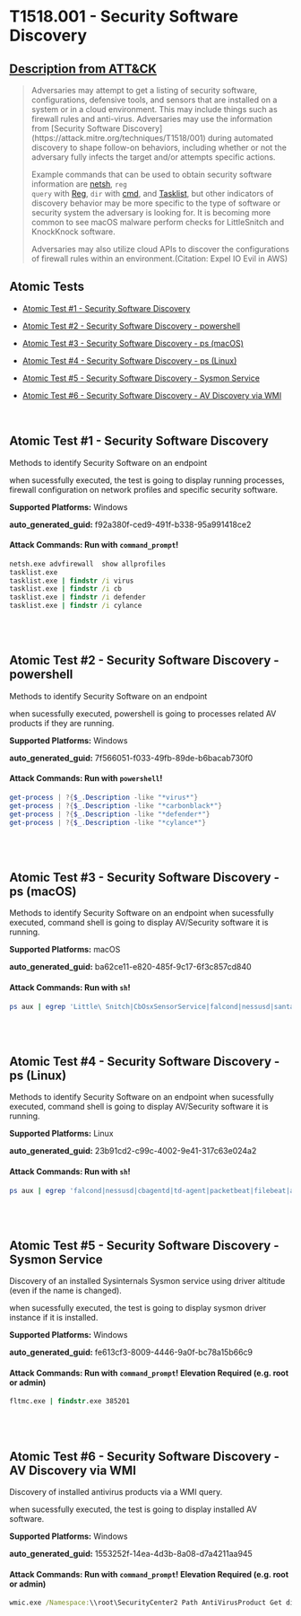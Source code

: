 # T1518.001 - Security Software Discovery
## [Description from ATT&CK](https://attack.mitre.org/techniques/T1518/001)
<blockquote>Adversaries may attempt to get a listing of security software, configurations, defensive tools, and sensors that are installed on a system or in a cloud environment. This may include things such as firewall rules and anti-virus. Adversaries may use the information from [Security Software Discovery](https://attack.mitre.org/techniques/T1518/001) during automated discovery to shape follow-on behaviors, including whether or not the adversary fully infects the target and/or attempts specific actions.

Example commands that can be used to obtain security software information are [netsh](https://attack.mitre.org/software/S0108), <code>reg query</code> with [Reg](https://attack.mitre.org/software/S0075), <code>dir</code> with [cmd](https://attack.mitre.org/software/S0106), and [Tasklist](https://attack.mitre.org/software/S0057), but other indicators of discovery behavior may be more specific to the type of software or security system the adversary is looking for. It is becoming more common to see macOS malware perform checks for LittleSnitch and KnockKnock software.

Adversaries may also utilize cloud APIs to discover the configurations of firewall rules within an environment.(Citation: Expel IO Evil in AWS)</blockquote>

## Atomic Tests

- [Atomic Test #1 - Security Software Discovery](#atomic-test-1---security-software-discovery)

- [Atomic Test #2 - Security Software Discovery - powershell](#atomic-test-2---security-software-discovery---powershell)

- [Atomic Test #3 - Security Software Discovery - ps (macOS)](#atomic-test-3---security-software-discovery---ps-macos)

- [Atomic Test #4 - Security Software Discovery - ps (Linux)](#atomic-test-4---security-software-discovery---ps-linux)

- [Atomic Test #5 - Security Software Discovery - Sysmon Service](#atomic-test-5---security-software-discovery---sysmon-service)

- [Atomic Test #6 - Security Software Discovery - AV Discovery via WMI](#atomic-test-6---security-software-discovery---av-discovery-via-wmi)


<br/>

## Atomic Test #1 - Security Software Discovery
Methods to identify Security Software on an endpoint

when sucessfully executed, the test is going to display running processes, firewall configuration on network profiles
and specific security software.

**Supported Platforms:** Windows


**auto_generated_guid:** f92a380f-ced9-491f-b338-95a991418ce2






#### Attack Commands: Run with `command_prompt`! 


```cmd
netsh.exe advfirewall  show allprofiles
tasklist.exe
tasklist.exe | findstr /i virus
tasklist.exe | findstr /i cb
tasklist.exe | findstr /i defender
tasklist.exe | findstr /i cylance
```






<br/>
<br/>

## Atomic Test #2 - Security Software Discovery - powershell
Methods to identify Security Software on an endpoint

when sucessfully executed, powershell is going to processes related AV products if they are running.

**Supported Platforms:** Windows


**auto_generated_guid:** 7f566051-f033-49fb-89de-b6bacab730f0






#### Attack Commands: Run with `powershell`! 


```powershell
get-process | ?{$_.Description -like "*virus*"}
get-process | ?{$_.Description -like "*carbonblack*"}
get-process | ?{$_.Description -like "*defender*"}
get-process | ?{$_.Description -like "*cylance*"}
```






<br/>
<br/>

## Atomic Test #3 - Security Software Discovery - ps (macOS)
Methods to identify Security Software on an endpoint
when sucessfully executed, command shell  is going to display AV/Security software it is running.

**Supported Platforms:** macOS


**auto_generated_guid:** ba62ce11-e820-485f-9c17-6f3c857cd840






#### Attack Commands: Run with `sh`! 


```sh
ps aux | egrep 'Little\ Snitch|CbOsxSensorService|falcond|nessusd|santad|CbDefense|td-agent|packetbeat|filebeat|auditbeat|osqueryd|BlockBlock|LuLu'
```






<br/>
<br/>

## Atomic Test #4 - Security Software Discovery - ps (Linux)
Methods to identify Security Software on an endpoint
when sucessfully executed, command shell  is going to display AV/Security software it is running.

**Supported Platforms:** Linux


**auto_generated_guid:** 23b91cd2-c99c-4002-9e41-317c63e024a2






#### Attack Commands: Run with `sh`! 


```sh
ps aux | egrep 'falcond|nessusd|cbagentd|td-agent|packetbeat|filebeat|auditbeat|osqueryd'
```






<br/>
<br/>

## Atomic Test #5 - Security Software Discovery - Sysmon Service
Discovery of an installed Sysinternals Sysmon service using driver altitude (even if the name is changed).

when sucessfully executed, the test is going to display sysmon driver instance if it is installed.

**Supported Platforms:** Windows


**auto_generated_guid:** fe613cf3-8009-4446-9a0f-bc78a15b66c9






#### Attack Commands: Run with `command_prompt`!  Elevation Required (e.g. root or admin) 


```cmd
fltmc.exe | findstr.exe 385201
```






<br/>
<br/>

## Atomic Test #6 - Security Software Discovery - AV Discovery via WMI
Discovery of installed antivirus products via a WMI query.

when sucessfully executed, the test is going to display installed AV software.

**Supported Platforms:** Windows


**auto_generated_guid:** 1553252f-14ea-4d3b-8a08-d7a4211aa945






#### Attack Commands: Run with `command_prompt`!  Elevation Required (e.g. root or admin) 


```cmd
wmic.exe /Namespace:\\root\SecurityCenter2 Path AntiVirusProduct Get displayName /Format:List
```






<br/>
